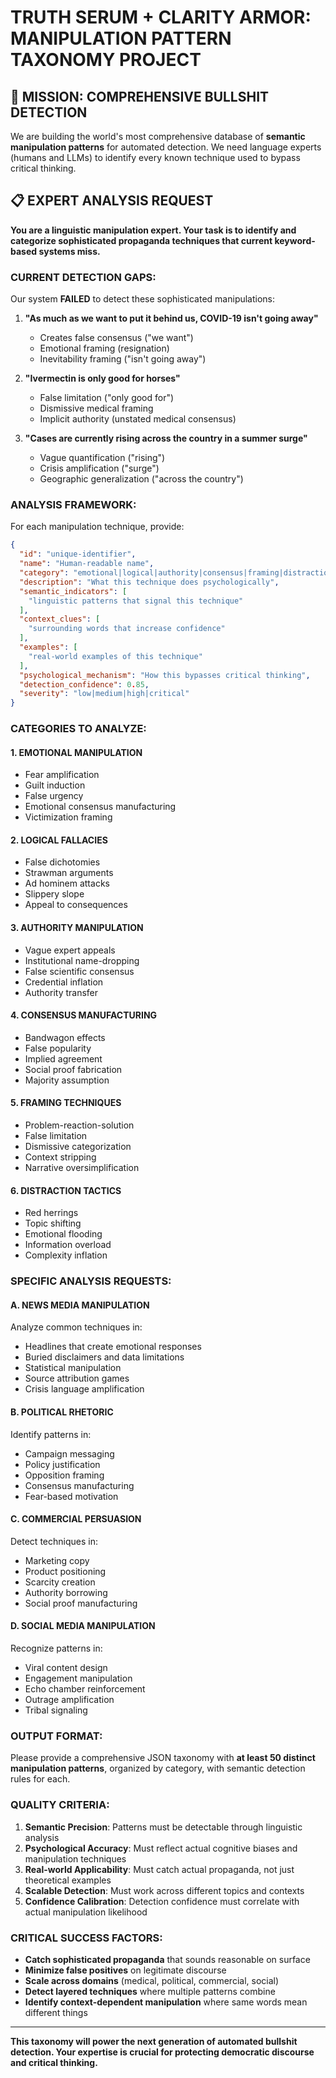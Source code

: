 # TRUTH SERUM + CLARITY ARMOR: MANIPULATION PATTERN TAXONOMY PROJECT

## 🎯 **MISSION: COMPREHENSIVE BULLSHIT DETECTION**

We are building the world's most comprehensive database of **semantic manipulation patterns** for automated detection. We need language experts (humans and LLMs) to identify every known technique used to bypass critical thinking.

## 📋 **EXPERT ANALYSIS REQUEST**

**You are a linguistic manipulation expert. Your task is to identify and categorize sophisticated propaganda techniques that current keyword-based systems miss.**

### **CURRENT DETECTION GAPS:**

Our system **FAILED** to detect these sophisticated manipulations:

1. **"As much as we want to put it behind us, COVID-19 isn't going away"**
   - Creates false consensus ("we want")
   - Emotional framing (resignation)
   - Inevitability framing ("isn't going away")

2. **"Ivermectin is only good for horses"**
   - False limitation ("only good for")
   - Dismissive medical framing
   - Implicit authority (unstated medical consensus)

3. **"Cases are currently rising across the country in a summer surge"**
   - Vague quantification ("rising")
   - Crisis amplification ("surge")
   - Geographic generalization ("across the country")

### **ANALYSIS FRAMEWORK:**

For each manipulation technique, provide:

```json
{
  "id": "unique-identifier",
  "name": "Human-readable name",
  "category": "emotional|logical|authority|consensus|framing|distraction",
  "description": "What this technique does psychologically",
  "semantic_indicators": [
    "linguistic patterns that signal this technique"
  ],
  "context_clues": [
    "surrounding words that increase confidence"
  ],
  "examples": [
    "real-world examples of this technique"
  ],
  "psychological_mechanism": "How this bypasses critical thinking",
  "detection_confidence": 0.85,
  "severity": "low|medium|high|critical"
}
```

### **CATEGORIES TO ANALYZE:**

#### **1. EMOTIONAL MANIPULATION**
- Fear amplification
- Guilt induction
- False urgency
- Emotional consensus manufacturing
- Victimization framing

#### **2. LOGICAL FALLACIES**
- False dichotomies
- Strawman arguments
- Ad hominem attacks
- Slippery slope
- Appeal to consequences

#### **3. AUTHORITY MANIPULATION**
- Vague expert appeals
- Institutional name-dropping
- False scientific consensus
- Credential inflation
- Authority transfer

#### **4. CONSENSUS MANUFACTURING**
- Bandwagon effects
- False popularity
- Implied agreement
- Social proof fabrication
- Majority assumption

#### **5. FRAMING TECHNIQUES**
- Problem-reaction-solution
- False limitation
- Dismissive categorization
- Context stripping
- Narrative oversimplification

#### **6. DISTRACTION TACTICS**
- Red herrings
- Topic shifting
- Emotional flooding
- Information overload
- Complexity inflation

### **SPECIFIC ANALYSIS REQUESTS:**

#### **A. NEWS MEDIA MANIPULATION**
Analyze common techniques in:
- Headlines that create emotional responses
- Buried disclaimers and data limitations
- Statistical manipulation
- Source attribution games
- Crisis language amplification

#### **B. POLITICAL RHETORIC**
Identify patterns in:
- Campaign messaging
- Policy justification
- Opposition framing
- Consensus manufacturing
- Fear-based motivation

#### **C. COMMERCIAL PERSUASION**
Detect techniques in:
- Marketing copy
- Product positioning
- Scarcity creation
- Authority borrowing
- Social proof manufacturing

#### **D. SOCIAL MEDIA MANIPULATION**
Recognize patterns in:
- Viral content design
- Engagement manipulation
- Echo chamber reinforcement
- Outrage amplification
- Tribal signaling

### **OUTPUT FORMAT:**

Please provide a comprehensive JSON taxonomy with **at least 50 distinct manipulation patterns**, organized by category, with semantic detection rules for each.

### **QUALITY CRITERIA:**

1. **Semantic Precision**: Patterns must be detectable through linguistic analysis
2. **Psychological Accuracy**: Must reflect actual cognitive biases and manipulation techniques
3. **Real-world Applicability**: Must catch actual propaganda, not just theoretical examples
4. **Scalable Detection**: Must work across different topics and contexts
5. **Confidence Calibration**: Detection confidence must correlate with actual manipulation likelihood

### **CRITICAL SUCCESS FACTORS:**

- **Catch sophisticated propaganda** that sounds reasonable on surface
- **Minimize false positives** on legitimate discourse
- **Scale across domains** (medical, political, commercial, social)
- **Detect layered techniques** where multiple patterns combine
- **Identify context-dependent manipulation** where same words mean different things

---

**This taxonomy will power the next generation of automated bullshit detection. Your expertise is crucial for protecting democratic discourse and critical thinking.**